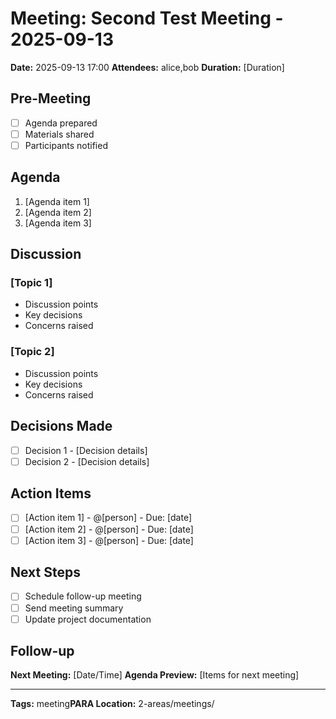 # Meeting: Second Test Meeting - 2025-09-13

**Date:** 2025-09-13 17:00
**Attendees:** alice,bob
**Duration:** [Duration]

## Pre-Meeting
- [ ] Agenda prepared
- [ ] Materials shared
- [ ] Participants notified

## Agenda
1. [Agenda item 1]
2. [Agenda item 2]
3. [Agenda item 3]

## Discussion

### [Topic 1]
- Discussion points
- Key decisions
- Concerns raised

### [Topic 2]
- Discussion points
- Key decisions
- Concerns raised

## Decisions Made
- [ ] Decision 1 - [Decision details]
- [ ] Decision 2 - [Decision details]

## Action Items
- [ ] [Action item 1] - @[person] - Due: [date]
- [ ] [Action item 2] - @[person] - Due: [date]
- [ ] [Action item 3] - @[person] - Due: [date]

## Next Steps
- [ ] Schedule follow-up meeting
- [ ] Send meeting summary
- [ ] Update project documentation

## Follow-up
**Next Meeting:** [Date/Time]
**Agenda Preview:** [Items for next meeting]

---
**Tags:** meeting**PARA Location:** 2-areas/meetings/
